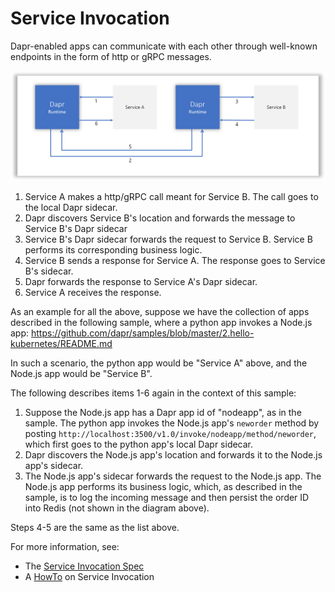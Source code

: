 # Service Invocation 

Dapr-enabled apps can communicate with each other through well-known endpoints in the form of http or gRPC messages.

![Service Invocation Diagram](../../images/service-invocation.png)


1. Service A makes a http/gRPC call meant for Service B.  The call goes to the local Dapr sidecar.  
2. Dapr discovers Service B's location and forwards the message to Service B's Dapr sidecar
3. Service B's Dapr sidecar forwards the request to Service B.  Service B performs its corresponding business logic.
4. Service B sends a response for Service A.  The response goes to Service B's sidecar.
5. Dapr forwards the response to Service A's Dapr sidecar.
6. Service A receives the response.

As an example for all the above, suppose we have the collection of apps described in the following sample, where a python app invokes a Node.js app: https://github.com/dapr/samples/blob/master/2.hello-kubernetes/README.md

In such a scenario, the python app would be "Service A" above, and the Node.js app would be "Service B".

The following describes items 1-6 again in the context of this sample:
1. Suppose the Node.js app has a Dapr app id of "nodeapp", as in the sample.  The python app invokes the Node.js app's `neworder` method by posting `http://localhost:3500/v1.0/invoke/nodeapp/method/neworder`, which first goes to the python app's local Dapr sidecar.
2. Dapr discovers the Node.js app's location and forwards it to the Node.js app's sidecar.
3. The Node.js app's sidecar forwards the request to the Node.js app.  The Node.js app performs its business logic, which, as described in the sample, is to log the incoming message and then persist the order ID into Redis (not shown in the diagram above).

Steps 4-5 are the same as the list above.


For more information, see:
- The [Service Invocation Spec](../../reference/api/service_invocation.md)
- A [HowTo]() on Service Invocation